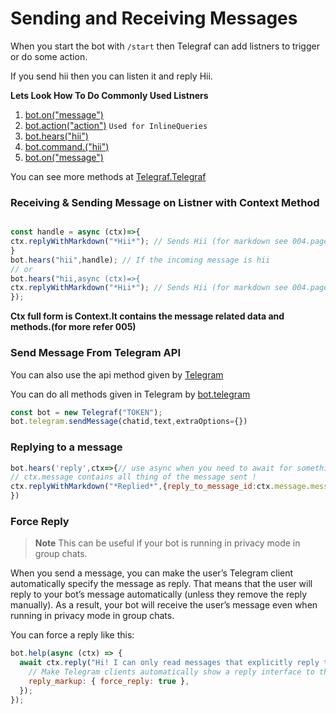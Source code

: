 # Sending and Receiving Messages

When you start the bot with <code>/start</code> then Telegraf can add listners to trigger or do some action.

If you send hii then you can listen it and reply Hii.

<b> Lets Look How To Do </b>
<b> Commonly Used Listners </b>
<ol>
  <li><a href="https://telegraf.js.org/classes/Telegraf-1.html#on">bot.on("message")</a>
    <li><a href="https://telegraf.js.org/classes/Telegraf-1.html#on">bot.action("action")</a> <code>Used for InlineQueries</code>
    <li><a href="https://telegraf.js.org/classes/Telegraf-1.html#hears">bot.hears("hii")</a>
      <li><a href="https://telegraf.js.org/classes/Telegraf-1.html#command">bot.command.("hii")</a>
        <li><a href="https://telegraf.js.org/classes/Telegraf-1.html#on">bot.on("message")</a>
</ol>

You can see more methods at [Telegraf.Telegraf](https://telegraf.js.org/classes/Telegraf-1.html)

### Receiving & Sending Message on Listner with Context Method
```javascript

const handle = async (ctx)=>{
ctx.replyWithMarkdown("*Hii*"); // Sends Hii (for markdown see 004.page)
}
bot.hears("hii",handle); // If the incoming message is hii
// or
bot.hears("hii,async (ctx)=>{
ctx.replyWithMarkdown("*Hii*"); // Sends Hii (for markdown see 004.page)
});
```

**Ctx full form is Context.It contains the message related data and methods.(for more refer 005)**

### Send Message From Telegram API
You can also use the api method given by [Telegram](https://core.telegram.org/bots/api)

You can do all methods given in Telegram by [bot.telegram](https://core.telegram.org/bots/api)
```javascript
const bot = new Telegraf("TOKEN");
bot.telegram.sendMessage(chatid,text,extraOptions={})
```


### Replying to a message
```javascript
bot.hears('reply',ctx=>{// use async when you need to await for something
// ctx.message contains all thing of the message sent !
ctx.replyWithMarkdown("*Replied*",{reply_to_message_id:ctx.message.message_id});
})
```

### Force Reply
> **Note**
> This can be useful if your bot is running in privacy mode in group chats.

When you send a message, you can make the user’s Telegram client automatically specify the message as reply. That means that the user will reply to your bot’s message automatically (unless they remove the reply manually). As a result, your bot will receive the user’s message even when running in privacy mode in group chats.

You can force a reply like this:
```javascript
bot.help(async (ctx) => {
  await ctx.reply("Hi! I can only read messages that explicitly reply to me!", {
    // Make Telegram clients automatically show a reply interface to the user.
    reply_markup: { force_reply: true },
  });
});
```
